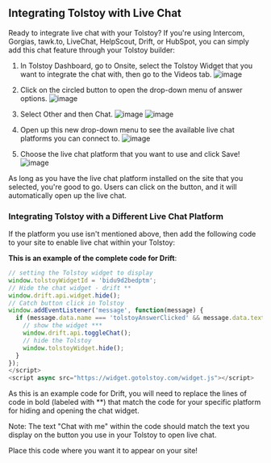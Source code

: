 ## Integrating Tolstoy with Live Chat

Ready to integrate live chat with your Tolstoy? If you're using Intercom, Gorgias, tawk.to, LiveChat, HelpScout, Drift, or HubSpot, you can simply add this chat feature through your Tolstoy builder:

1. In Tolstoy Dashboard, go to Onsite, select the Tolstoy Widget that you want to integrate the chat with, then go to the Videos tab.
   ![image](https://github.com/user-attachments/assets/f93d7193-cb2b-4c75-897c-37600b91aa32)

2. Click on the circled button to open the drop-down menu of answer options.
   ![image](https://github.com/user-attachments/assets/e90425a6-9287-416d-b1e8-42ac06d53927)

3. Select Other and then Chat.
   ![image](https://github.com/user-attachments/assets/d92b44c0-ea0e-49c2-9e28-19ae1cd8b684)
   ![image](https://github.com/user-attachments/assets/f6da4008-0522-44ae-b714-901fa854576d)

4. Open up this new drop-down menu to see the available live chat platforms you can connect to.
   ![image](https://github.com/user-attachments/assets/3ab91065-0cdd-4455-ab2a-14e3583d6b73)

5. Choose the live chat platform that you want to use and click Save!
   ![image](https://github.com/user-attachments/assets/c3c90c38-1c2a-4a91-9be2-7b8d41451c12)

As long as you have the live chat platform installed on the site that you selected, you're good to go. Users can click on the button, and it will automatically open up the live chat.

### Integrating Tolstoy with a Different Live Chat Platform

If the platform you use isn't mentioned above, then add the following code to your site to enable live chat within your Tolstoy:

**This is an example of the complete code for Drift**:

```javascript
// setting the Tolstoy widget to display
window.tolstoyWidgetId = 'bidu9d2bedptm';
// Hide the chat widget - drift **
window.drift.api.widget.hide();
// Catch button click in Tolstoy
window.addEventListener('message', function(message) {
  if (message.data.name === 'tolstoyAnswerClicked' && message.data.text === 'Chat with me') {
    // show the widget ***
    window.drift.api.toggleChat();
    // hide the Tolstoy
    window.tolstoyWidget.hide();
  }
});
</script>
<script async src="https://widget.gotolstoy.com/widget.js"></script>
```

As this is an example code for Drift, you will need to replace the lines of code in bold (labeled with **) that match the code for your specific platform for hiding and opening the chat widget.

Note: The text "Chat with me" within the code should match the text you display on the button you use in your Tolstoy to open live chat.

Place this code where you want it to appear on your site!